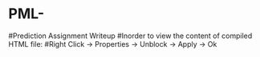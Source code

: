 # PML-
#Prediction Assignment Writeup
#Inorder to view the content of compiled HTML file:
#Right Click -> Properties -> Unblock -> Apply -> Ok
